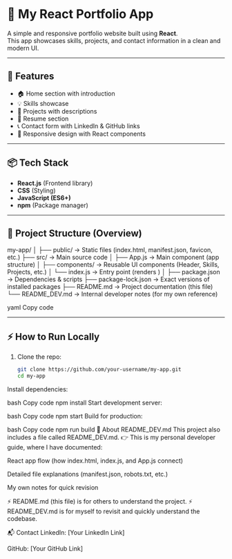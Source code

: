 # 🚀 My React Portfolio App

A simple and responsive portfolio website built using **React**.  
This app showcases skills, projects, and contact information in a clean and modern UI.

---

## 🌟 Features

- 🏠 Home section with introduction  
- 💡 Skills showcase  
- 📂 Projects with descriptions  
- 📄 Resume section  
- 📞 Contact form with LinkedIn & GitHub links  
- 🎨 Responsive design with React components  

---

## 📦 Tech Stack

- **React.js** (Frontend library)  
- **CSS** (Styling)  
- **JavaScript (ES6+)**  
- **npm** (Package manager)  

---

## 📂 Project Structure (Overview)

my-app/
│
├── public/ → Static files (index.html, manifest.json, favicon, etc.)
├── src/ → Main source code
│ ├── App.js → Main component (app structure)
│ ├── components/ → Reusable UI components (Header, Skills, Projects, etc.)
│ └── index.js → Entry point (renders <App />)
│
├── package.json → Dependencies & scripts
├── package-lock.json → Exact versions of installed packages
├── README.md → Project documentation (this file)
└── README_DEV.md → Internal developer notes (for my own reference)

yaml
Copy code

---

## ⚡ How to Run Locally

1. Clone the repo:  
   ```bash
   git clone https://github.com/your-username/my-app.git
   cd my-app
Install dependencies:

bash
Copy code
npm install
Start development server:

bash
Copy code
npm start
Build for production:

bash
Copy code
npm run build
📖 About README_DEV.md
This project also includes a file called README_DEV.md.
👉 This is my personal developer guide, where I have documented:

React app flow (how index.html, index.js, and App.js connect)

Detailed file explanations (manifest.json, robots.txt, etc.)

My own notes for quick revision

⚡ README.md (this file) is for others to understand the project.
⚡ README_DEV.md is for myself to revisit and quickly understand the codebase.

📬 Contact
LinkedIn: [Your LinkedIn Link]

GitHub: [Your GitHub Link]

